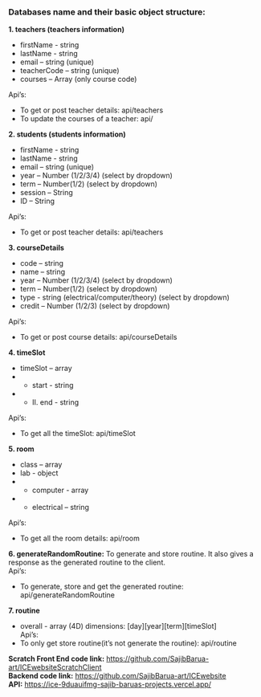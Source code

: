 ### Databases name and their basic object structure:
**1. teachers (teachers information)**  
- firstName - string  
- lastName - string  
- email – string (unique)  
- teacherCode – string (unique)  
- courses – Array (only course code)  

Api’s:  
- To get or post teacher details: api/teachers  
- To update the courses of a teacher: api/  
  
**2. students (students information)**  
- firstName - string  
- lastName - string  
- email – string (unique)  
- year – Number (1/2/3/4) (select by dropdown)  
- term – Number(1/2) (select by dropdown)  
- session – String  
- ID – String  

Api’s:  
- To get or post teacher details: api/teachers  

**3. courseDetails**  
- code – string  
- name – string  
- year – Number (1/2/3/4) (select by dropdown)  
- term – Number(1/2) (select by dropdown)  
- type - string (electrical/computer/theory) (select by dropdown)  
- credit – Number (1/2/3) (select by dropdown)  

Api’s:  
- To get or post course details: api/courseDetails  

**4. timeSlot**  
- timeSlot – array  
- - start - string  
- - II. end - string  

Api’s:  
- To get all the timeSlot: api/timeSlot  
  
**5. room**  
- class – array  
- lab - object  
- - computer - array  
- -  electrical – string  

Api’s:  
- To get all the room details: api/room  
  
**6. generateRandomRoutine:** To generate and store routine. It also gives a response as the generated routine to the client.  
Api’s:  
- To generate, store and get the generated routine: api/generateRandomRoutine  
  
**7. routine**  
- overall - array (4D) dimensions: [day][year][term][timeSlot]  
Api’s:  
- To only get store routine(it’s not generate the routine): api/routine  
  
  
  
**Scratch Front End code link:** https://github.com/SajibBarua-art/ICEwebsiteScratchClient  
**Backend code link:** https://github.com/SajibBarua-art/ICEwebsite  
**API:** https://ice-9duauifmg-sajib-baruas-projects.vercel.app/  